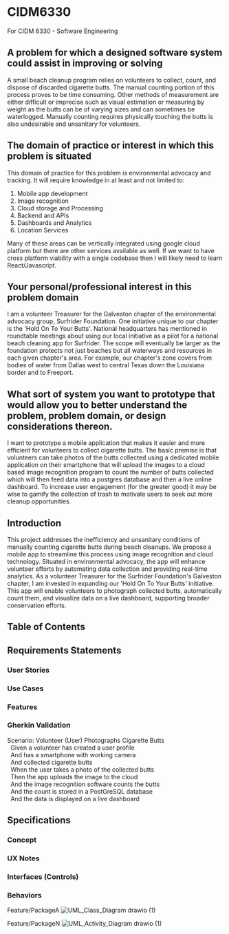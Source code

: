 # CIDM6330
  For CIDM 6330 - Software Engineering

## A problem for which a designed software system could assist in improving or solving
  A small beach cleanup program relies on volunteers to collect, count, and dispose of discarded cigarette butts. The manual counting portion of this process proves to be time consuming. Other methods of measurement are either difficult or imprecise such as visual estimation or measuring by weight as the butts can be of varying sizes and can sometimes be waterlogged. Manually counting requires physically touching the butts is also undesirable and unsanitary for volunteers.

## The domain of practice or interest in which this problem is situated
This domain of practice for this problem is environmental advocacy and tracking. It will require knowledge in at least and not limited to:
  1. Mobile app development
  2. Image recognition
  3. Cloud storage and Processing
  4. Backend and APIs
  5. Dashboards and Analytics
  6. Location Services

Many of these areas can be vertically integrated using google cloud platform but there are other services available as well. If we want to have cross platform viability with a single codebase then I will likely need to learn React/Javascript.

## Your personal/professional interest in this problem domain
  I am a volunteer Treasurer for the Galveston chapter of the environmental advocacy group, Surfrider Foundation. One initiative unique to our chapter is the 'Hold On To Your Butts'. National headquarters has mentioned in roundtable meetings about using our local initiative as a pilot for a national beach cleaning app for Surfrider. The scope will eventually be larger as the foundation protects not just beaches but all waterways and resources in each given chapter's area. For example, our chapter's zone covers from bodies of water from Dallas west to central Texas down the Louisiana border and to Freeport.

## What sort of system you want to prototype that would allow you to better understand the problem, problem domain, or design considerations thereon.
  I want to prototype a mobile application that makes it easier and more efficient for volunteers to collect cigarette butts. The basic premise is that volunteers can take photos of the butts collected using a dedicated mobile application on their smartphone that will upload the images to a cloud based image recognition program to count the number of butts collected which will then feed data into a postgres database and then a live online dashboard. To increase user engagement (for the greater good) it may be wise to gamify the collection of trash to motivate users to seek out more cleanup opportunities.






## Introduction

  This project addresses the inefficiency and unsanitary conditions of manually counting cigarette butts during beach cleanups. We propose a mobile app to streamline this process using image recognition and cloud technology. Situated in environmental advocacy, the app will enhance volunteer efforts by automating data collection and providing real-time analytics.
  As a volunteer Treasurer for the Surfrider Foundation's Galveston chapter, I am invested in expanding our 'Hold On To Your Butts' initiative. This app will enable volunteers to photograph collected butts, automatically count them, and visualize data on a live dashboard, supporting broader conservation efforts.

## Table of Contents



## Requirements Statements

###  User Stories

###  Use Cases

###  Features

###  Gherkin Validation

Scenario: Volunteer (User) Photographs Cigarette Butts
<br> &nbsp;    Given   a volunteer has created a user profile
<br> &nbsp;      And   has a smartphone with working camera
<br> &nbsp;      And   collected cigarette butts
<br> &nbsp;     When   the user takes a photo of the collected butts
<br> &nbsp;     Then   the app uploads the image to the cloud
<br> &nbsp;      And   the image recognition software counts the butts
<br> &nbsp;      And   the count is stored in a PostGreSQL database
<br> &nbsp;      And   the data is displayed on a live dashboard

## Specifications

###  Concept

###  UX Notes

###  Interfaces (Controls)

### Behaviors
Feature/PackageA
![UML_Class_Diagram drawio (1)](https://github.com/user-attachments/assets/c7febc47-feff-4cc1-ba3d-3642ba321d6e)

Feature/PackageN
![UML_Activity_Diagram drawio (1)](https://github.com/user-attachments/assets/d196c118-1bc7-4a75-a85c-56f4099bab67)
